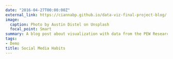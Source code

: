 ```yaml
---
date: "2016-04-27T00:00:00Z"
external_link: https://ciannabp.github.io/data-viz-final-project-blog/
image:
  caption: Photo by Austin Distel on Unsplash
  focal_point: Smart
summary: A blog post about visualization with data from the PEW Research Center
tags:
- Demo
title: Social Media Habits
---
```

